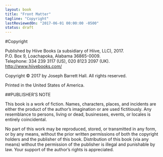 ```yaml
---
layout: book
title: "Front Matter"
tagline: "Copyright"
lastReviewedOn: "2017-06-01 00:00:00 -0500"
status: draft
---
```


#Copyright

Published by Hiive Books (a subsidiary of Hiive, LLC), 2017.  
P.O. Box 9, Loachapoka, Alabama 36865-0009.  
Telephone: 334 239 3117 (US), 020 8123 2097 (UK).  
http://www.hiivebooks.com/

Copyright © 2017 by Joseph Barrett Hall.
All rights reserved.

Printed in the United States of America.

##PUBLISHER’S NOTE

This book is a work of fiction. Names, characters, places, and incidents are either the product of the author’s imagination or are used fictitiously. Any resemblance to persons, living or dead, businesses, events, or locales is entirely coincidental.

No part of this work may be reproduced, stored, or transmitted in any form, or by any means, without the prior written permissions of both the copyright holders and the publisher of this book. Distribution of this book (via any means) without the permission of the publisher is illegal and punishable by law. Your support of the author’s rights is appreciated.